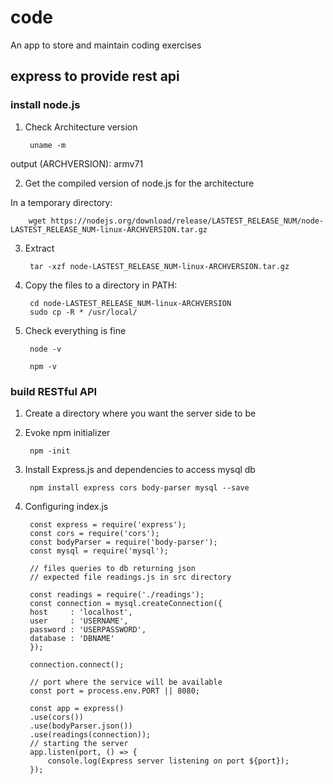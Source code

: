 # code
An app to store and maintain coding exercises

## express to provide rest api

### install node.js

1. Check Architecture version

        uname -m

output (ARCHVERSION): armv71

2. Get the compiled version of node.js for the architecture

In a temporary directory:

		wget https://nodejs.org/download/release/LASTEST_RELEASE_NUM/node-LASTEST_RELEASE_NUM-linux-ARCHVERSION.tar.gz

3. Extract

        tar -xzf node-LASTEST_RELEASE_NUM-linux-ARCHVERSION.tar.gz

4. Copy the files to a directory in PATH:

        cd node-LASTEST_RELEASE_NUM-linux-ARCHVERSION
        sudo cp -R * /usr/local/

5. Check everything is fine

        node -v

        npm -v

### build RESTful API

1. Create a directory where you want the server side to be

2. Evoke npm initializer

        npm -init

3. Install Express.js and dependencies to access mysql db

        npm install express cors body-parser mysql --save

4. Configuring index.js
	
		const express = require('express');
		const cors = require('cors');
		const bodyParser = require('body-parser');		
		const mysql = require('mysql');
		
		// files queries to db returning json
    	// expected file readings.js in src directory
		
		const readings = require('./readings');
		const connection = mysql.createConnection({
	    host     : 'localhost',
	    user     : 'USERNAME',
	    password : 'USERPASSWORD',
	    database : 'DBNAME'
		});
		
		connection.connect();
		
		// port where the service will be available 
		const port = process.env.PORT || 8080;
		
		const app = express()
		.use(cors())
		.use(bodyParser.json())
		.use(readings(connection));
		// starting the server
		app.listen(port, () => {
			console.log(Express server listening on port ${port});
		});

